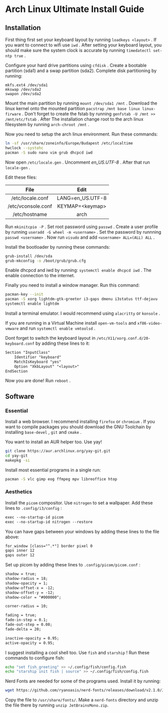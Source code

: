 # Arch Linux Ultimate Install Guide
## Installation
First thing first set your keyboard layout by running `loadkeys <layout>` .  If you want to connect to wifi use `iwd` . After setting your keyboard layout, you should make sure the system clock is accurate by running `timedatectl set-ntp true` .

Configure your hard drive partitions using `cfdisk` . Create a bootable partition (sda1) and a swap partition (sda2). Complete disk partitioning by running:
```
mkfs.ext4 /dev/sda1
mkswap /dev/sda2
swapon /dev/sda2
```

Mount the main partition by running `mount /dev/sda1 /mnt` . Download the linux kernel onto the mounted partition `pacstrap /mnt base linux linux-firware` . Don't forget to create the fstab by running `genfstab -U /mnt >> /mnt/etc/fstab` . After The installation change root to the arch linux filesystem by running `arch-chroot /mnt` .

 Now you need to setup the arch linux environment. Run these commands:
 ```bash
 ln -sf /usr/share/zoneinfo/Europe/Budapest /etc/localtime
 hwclock --systohc
 pacman -S sudo nano vim grub dhcpcd iwd
 ```
Now open `/etc/locale.gen` . Uncomment *en_US.UTF-8* . After that run `locale-gen` .

Edit these files:

| File | Edit |
|:---:|:---:|
| /etc/locale.conf | LANG=en_US.UTF-8 |
| /etc/vconsole.conf | KEYMAP=\<keymap\> |
| /etc/hostname | arch |

Run `mkinitcpio -P` . Set root password using `passwd` . Create a user profile by running `useradd -G wheel -m <username>` . Set the password by runnning `passwd <username>` . Now run `visudo` and add `<username> ALL=(ALL) ALL` . 

Install the bootloader by running these commands:
```bash
grub-install /dev/sda
grub-mkconfig -o /boot/grub/grub.cfg
```

Enable dhcpcd and iwd by running: `systemctl enable dhcpcd iwd` . The enable connection to the internet.

Finally you need to install a window manager. Run this command:

```bash
pacman-key --init
pacman -S xorg lightdm-gtk-greeter i3-gaps dmenu i3status ttf-dejavu
systemctl enable lightdm
```

Install a terminal emulator.  I would recommend using `alacritty` or `konsole` .

If you are running in a Virtual Machine install `open-vm-tools` and `xf86-video-vmware` and run `systemctl enable vmtoolsd` .

Dont forget to switch the keyboard layout in `/etc/X11/xorg.conf.d/20-keyboard.conf` by adding these lines to it:
```txt
Section "InputClass"
	Identifier "keyboard"
	MatchIsKeyboard "yes"
	Option "XkbLayout" "<layout>"
EndSection
```

Now you are done! Run `reboot` .

## Software
### Essential
Install a web browser. I recommend installing `firefox` or `chromium` .
If you want to compile packages you should download the GNU Toolchain by installing `base-devel` , `git` and `cmake` .

You want to install an AUR helper too. Use yay!
```bash
git clone https://aur.archlinux.org/yay-git.git
cd yay-git
makepkg -si
```

Install most essential programs in a single run:

```bash
pacman -S vlc gimp eog ffmpeg mpv libreoffice htop
```

### Aesthetics
Install the `picom` compositor. Use `nitrogen` to set a wallpaper. Add these lines to `.config/i3/config` :
```txt
exec --no-startup-id picom
exec --no-startup-id nitrogen --restore
```

You can have gaps between your windows by adding these lines to the file above:
```txt
for_window [class="^.*"] border pixel 0
gaps inner 12
gaps outer 12
```

Set up picom by adding these lines to `.config/picom/picom.conf` :
```txt
shadow = true;
shadow-radius = 18;
shadow-opacity = 1;
shadow-offset-x = -12;
shadow-offset-y = -12;
shadow-color = "#000000";

corner-radius = 10;

fading = true;
fade-in-step = 0.1;
fade-out-step = 0.08;
fade-delta = 20;

inactive-opacity = 0.95;
active-opacity = 0.95;
```

I suggest installing a cool shell too. Use `fish` and `starship` ! 
Run these commands to configure fish:
```bash
echo "set fish_greeting" >> ~/.config/fish/config.fish
echo "starship init fish | source" >> ~/.config/fish/config.fish
```

Nerd Fonts are needed for some of the programs used. Install it by running:
```bash
wget https://github.com/ryanoasis/nerd-fonts/releases/download/v2.1.0/JetBrainsMono.zip
```
Copy the file to `/usr/share/fonts/`. Make a `nerd-fonts` directory and unzip the file there by running `unzip JetBrainsMono.zip`.
